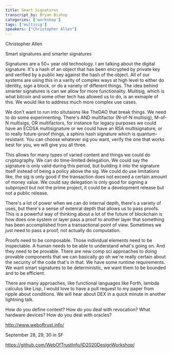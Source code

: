 ```yaml
---
title: Smart Signatures
transcript_by: Bryan Bishop
categories: ['workshop']
tags: ['multisig']
speakers: ["Christopher Allen"]
---
```


Christopher Allen

Smart signatures and smarter signatures

Signatures are a 50+ year old technology. I am talking about the digital signature. It's a hash of an object that has been encrypted by private key and verified by a public key against the hash of the object. All of our systems are using this in a varity of complex ways at high level to either do identity, sign a block, or do a variety of different things. The idea behind smarter signatures is can we allow for more functionality. Multisig, which is what bitcoin and some other tech has allowed us to do, is an exmaple of this. We would like to address much more complex use cases.

We don't want to run into situtaions like TheDAO that break things. We need to do some experimenting. There's AND multifactor (N-of-N multisig), M-of-N multisigs, OR multifactors, for instance for legacy purposes we could have an ECDSA multisignature or we could have an RSA multisignature, or to really future-proof things, a sphinx hash signature which is quantum-resistant. You can choose whatever sig you want, verify the one that works best for you, we will give you all three.

This allows for many types of varied content and things we could do cryptography. We can do time-limited delegation. We could say the signature is only valid during this period, but building it into the signature itself instead of being a policy above the sig. We could do use limitations like, the sig is only good if the transaction does not exceed a certain amount of money value. We could say delegation is only good for signing a subproject but not the prime project, it could be a development release but not a public release.

There's a lot of power when we can do internal depth, there's a variety of uses, but there's a sense of extenral depth that allows us to pass proofs. This is a powerful way of thinking about a lot of the future of blockchain is how does one system or layer pass a proof to another layer that something has been accomplished from a transactional point of view. Sometimes we just need to pass a proof, not actually do computation.

Proofs need to be composable. Those individual elements need to be inspectable. A human needs to be able to understand what's going on. And they need to be provable. There are new comp sci approaches to doing provable components that we can basically go oh we're really certain about the security of the code that's in that. We have some runtime requirements. We want smart signatures to be deterministic, we want them to be bounded and to be efficient.

There are many approaches, like functional languages like Forth, lambda calculus like Lisp, I would love to have a pull request to my paper from ripple about conditions. We will hear about DEX in a quick minute in another lightning talk.

How do you define context? How do you deal with revocation? What hardware devices? How do you deal with oracles?

http://www.weboftrust.info/

September 28, 29, 30 in SF

https://github.com/WebOfTrustInfo/ID2020DesignWorkshop/
